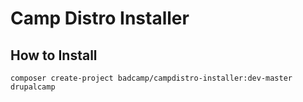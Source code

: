 # Camp Distro Installer


## How to Install
```
composer create-project badcamp/campdistro-installer:dev-master drupalcamp
```
